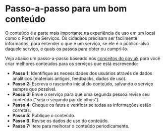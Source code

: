 # Passo-a-passo para um bom conteúdo
O conteúdo é a parte mais importante na experiência de uso em um local como o Portal de Serviços. Os cidadãos precisam ser facilmente informados, para entender o que é um serviço,  se ele é o público-alvo daquele serviço, e quais os passos para obter ou cumpri-lo. 

Veja abaixo um passo-a-passo baseado nos [conceitos do gov.uk](https://gds.blog.gov.uk/2014/11/14/create-a-better-user-experience-by-changing-the-way-you-write/) para você criar melhores conteúdos para os serviços que está escrevendo:

* **Passo 1:** Identifique as necessidades dos usuários através de dados analíticos (materiais antigos, feedbacks, dados de uso).
* **Passo 2:** Escreva o rascunho inicial do conteúdo, salvando o serviço sempre que possível.
* **Passo 3:** Envie o serviço para que uma segunda pessoa revise seu conteúdo ("seja o segundo par de olhos").
* **Passo 4:** Cheque os fatos e verificar se todas as informações estão corretas.
* **Passo 5:** Publique o conteúdo.
* **Passo 6:** Revise os dados de uso do conteúdo.
* **Passo 7:** Itere para melhorar o conteúdo periodicamente.